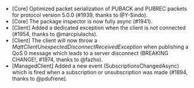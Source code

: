 * [Core] Optimized packet serialization of PUBACK and PUBREC packets for protocol version 5.0.0 (#1939, thanks to @Y-Sindo).
* [Core] The package inspector is now fully async (#1941).
* [Client] Added a dedicated exception when the client is not connected (#1954, thanks to @marcpiulachs).
* [Client] The client will now throw a _MqttClientUnexpectedDisconnectReceivedException_ when publishing a QoS 0 message which leads to a server disconnect (BREAKING CHANGE!, #1974, thanks to @fazho).
* [ManagedClient] Added a new event (SubscriptionsChangedAsync) which is fired when a subscription or unsubscription was made (#1894, thanks to @pdufrene).
